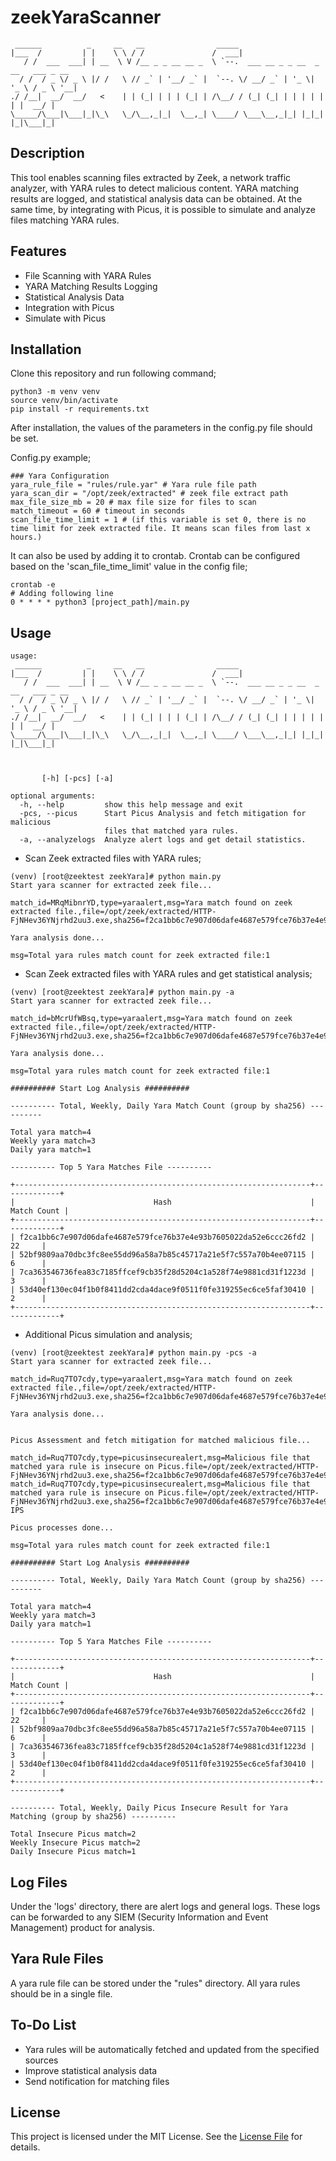 # zeekYaraScanner
```
 ______          _     __   __                _____                                 
|___  /         | |    \ \ / /               /  ___|                                
   / /  ___  ___| | __  \ V /__ _ _ __ __ _  \ `--.  ___ __ _ _ __  _ __   ___ _ __ 
  / /  / _ \/ _ \ |/ /   \ // _` | '__/ _` |  `--. \/ __/ _` | '_ \| '_ \ / _ \ '__|
./ /__|  __/  __/   <    | | (_| | | | (_| | /\__/ / (_| (_| | | | | | | |  __/ |   
\_____/\___|\___|_|\_\   \_/\__,_|_|  \__,_| \____/ \___\__,_|_| |_|_| |_|\___|_|                                                               

```

## Description

This tool enables scanning files extracted by Zeek, a network traffic analyzer, with YARA rules to detect malicious content. YARA matching results are logged, and statistical analysis data can be obtained.
At the same time, by integrating with Picus, it is possible to simulate and analyze files matching YARA rules.

## Features

- File Scanning with YARA Rules
- YARA Matching Results Logging
- Statistical Analysis Data
- Integration with Picus
- Simulate with Picus

## Installation

Clone this repository and run following command;

```
python3 -m venv venv
source venv/bin/activate
pip install -r requirements.txt
```

After installation, the values of the parameters in the config.py file should be set.

Config.py example;

```
### Yara Configuration
yara_rule_file = "rules/rule.yar" # Yara rule file path
yara_scan_dir = "/opt/zeek/extracted" # zeek file extract path
max_file_size_mb = 20 # max file size for files to scan
match_timeout = 60 # timeout in seconds
scan_file_time_limit = 1 # (if this variable is set 0, there is no time limit for zeek extracted file. It means scan files from last x hours.)
```

It can also be used by adding it to crontab. Crontab can be configured based on the 'scan_file_time_limit' value in the config file;

```
crontab -e
# Adding following line
0 * * * * python3 [project_path]/main.py
```

## Usage

```
usage: 
 ______          _     __   __                _____                                 
|___  /         | |    \ \ / /               /  ___|                                
   / /  ___  ___| | __  \ V /__ _ _ __ __ _  \ `--.  ___ __ _ _ __  _ __   ___ _ __ 
  / /  / _ \/ _ \ |/ /   \ // _` | '__/ _` |  `--. \/ __/ _` | '_ \| '_ \ / _ \ '__|
./ /__|  __/  __/   <    | | (_| | | | (_| | /\__/ / (_| (_| | | | | | | |  __/ |   
\_____/\___|\___|_|\_\   \_/\__,_|_|  \__,_| \____/ \___\__,_|_| |_|_| |_|\___|_|   
                                                                                    
                                                                                    

       [-h] [-pcs] [-a]

optional arguments:
  -h, --help         show this help message and exit
  -pcs, --picus      Start Picus Analysis and fetch mitigation for malicious
                     files that matched yara rules.
  -a, --analyzelogs  Analyze alert logs and get detail statistics.
```

- Scan Zeek extracted files with YARA rules;

```
(venv) [root@zeektest zeekYara]# python main.py 
Start yara scanner for extracted zeek file...

match_id=MRqMibnrYD,type=yaraalert,msg=Yara match found on zeek extracted file.,file=/opt/zeek/extracted/HTTP-FjNHev36YNjrhd2uu3.exe,sha256=f2ca1bb6c7e907d06dafe4687e579fce76b37e4e93b7605022da52e6ccc26fd2,matchingrules=ExampleRule

Yara analysis done...

msg=Total yara rules match count for zeek extracted file:1
```

- Scan Zeek extracted files with YARA rules and get statistical analysis;

```
(venv) [root@zeektest zeekYara]# python main.py -a 
Start yara scanner for extracted zeek file...

match_id=bMcrUfWBsq,type=yaraalert,msg=Yara match found on zeek extracted file.,file=/opt/zeek/extracted/HTTP-FjNHev36YNjrhd2uu3.exe,sha256=f2ca1bb6c7e907d06dafe4687e579fce76b37e4e93b7605022da52e6ccc26fd2,matchingrules=ExampleRule

Yara analysis done...

msg=Total yara rules match count for zeek extracted file:1

########## Start Log Analysis ##########

---------- Total, Weekly, Daily Yara Match Count (group by sha256) ----------

Total yara match=4
Weekly yara match=3
Daily yara match=1

---------- Top 5 Yara Matches File ----------

+------------------------------------------------------------------+-------------+
|                               Hash                               | Match Count |
+------------------------------------------------------------------+-------------+
| f2ca1bb6c7e907d06dafe4687e579fce76b37e4e93b7605022da52e6ccc26fd2 |      22     |
| 52bf9809aa70dbc3fc8ee55dd96a58a7b85c45717a21e5f7c557a70b4ee07115 |      6      |
| 7ca363546736fea83c7185ffcef9cb35f28d5204c1a528f74e9881cd31f1223d |      3      |
| 53d40ef130ec04f1b0f8411dd2cda4dace9f0511f0fe319255ec6ce5faf30410 |      2      |
+------------------------------------------------------------------+-------------+
```

- Additional Picus simulation and analysis;

```
(venv) [root@zeektest zeekYara]# python main.py -pcs -a
Start yara scanner for extracted zeek file...

match_id=Ruq7TO7cdy,type=yaraalert,msg=Yara match found on zeek extracted file.,file=/opt/zeek/extracted/HTTP-FjNHev36YNjrhd2uu3.exe,sha256=f2ca1bb6c7e907d06dafe4687e579fce76b37e4e93b7605022da52e6ccc26fd2,matchingrules=ExampleRule

Yara analysis done...


Picus Assessment and fetch mitigation for matched malicious file...

match_id=Ruq7TO7cdy,type=picusinsecurealert,msg=Malicious file that matched yara rule is insecure on Picus.file=/opt/zeek/extracted/HTTP-FjNHev36YNjrhd2uu3.exe,sha256=f2ca1bb6c7e907d06dafe4687e579fce76b37e4e93b7605022da52e6ccc26fd2,matchingrules=ExampleRule,mitigation_id=xxx,mitigation_name=yyy,mitigation_vendor=Snort
match_id=Ruq7TO7cdy,type=picusinsecurealert,msg=Malicious file that matched yara rule is insecure on Picus.file=/opt/zeek/extracted/HTTP-FjNHev36YNjrhd2uu3.exe,sha256=f2ca1bb6c7e907d06dafe4687e579fce76b37e4e93b7605022da52e6ccc26fd2,matchingrules=ExampleRule,mitigation_id=xxx,mitigation_name=yyy,mitigation_vendor=SourceFire IPS

Picus processes done...

msg=Total yara rules match count for zeek extracted file:1

########## Start Log Analysis ##########

---------- Total, Weekly, Daily Yara Match Count (group by sha256) ----------

Total yara match=4
Weekly yara match=3
Daily yara match=1

---------- Top 5 Yara Matches File ----------

+------------------------------------------------------------------+-------------+
|                               Hash                               | Match Count |
+------------------------------------------------------------------+-------------+
| f2ca1bb6c7e907d06dafe4687e579fce76b37e4e93b7605022da52e6ccc26fd2 |      22     |
| 52bf9809aa70dbc3fc8ee55dd96a58a7b85c45717a21e5f7c557a70b4ee07115 |      6      |
| 7ca363546736fea83c7185ffcef9cb35f28d5204c1a528f74e9881cd31f1223d |      3      |
| 53d40ef130ec04f1b0f8411dd2cda4dace9f0511f0fe319255ec6ce5faf30410 |      2      |
+------------------------------------------------------------------+-------------+

---------- Total, Weekly, Daily Picus Insecure Result for Yara Matching (group by sha256) ----------

Total Insecure Picus match=2
Weekly Insecure Picus match=2
Daily Insecure Picus match=1

```

## Log Files

Under the 'logs' directory, there are alert logs and general logs. These logs can be forwarded to any SIEM (Security Information and Event Management) product for analysis.

## Yara Rule Files

A yara rule file can be stored under the "rules" directory. All yara rules should be in a single file.

## To-Do List

- Yara rules will be automatically fetched and updated from the specified sources
- Improve statistical analysis data
- Send notification for matching files

## License

This project is licensed under the MIT License. See the [License File](LICENSE) for details.
